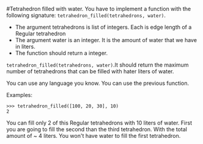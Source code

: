 #Tetrahedron filled with water.
You have to implement a function with the following signature: `tetrahedron_filled(tetrahedrons, water)`.
- The argument tetrahedrons is list of integers. Each is edge length of a Regular tetrahedron
- The argument water is an integer. It is the amount of water that we have in liters.
- The function should return a integer.

`tetrahedron_filled(tetrahedrons, water)`.It should return the maximum number of tetrahedrons that can be filled with hater liters of water.

You can use any language you know.
You can use the previous function.

Examples:
```
>>> tetrahedron_filled([100, 20, 30], 10)
2
```

You can fill only 2 of this Regular tetrahedrons with 10 liters of water. First you are going to fill the second than the third tetrahedron. With the total amount of ~ 4 liters. You won't have water to fill the first tetrahedron.
